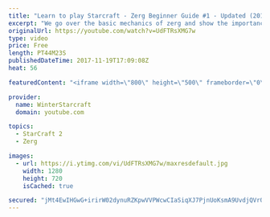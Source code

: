 ```yaml
---
title: "Learn to play Starcraft - Zerg Beginner Guide #1 - Updated (2017)"
excerpt: "We go over the basic mechanics of zerg and show the importance of understanding at least some of what your opponent is doing.  This guide is meant for players with an understanding of the objectives of starcraft but without any strong direction or gameplan, especially for each specific race! -- Watch"
originalUrl: https://youtube.com/watch?v=UdFTRsXMG7w
type: video
price: Free
length: PT44M23S
publishedDateTime: 2017-11-19T17:09:08Z
heat: 56

featuredContent: "<iframe width=\"800\" height=\"500\" frameborder=\"0\" src=\"https://www.youtube.com/embed/UdFTRsXMG7w\" allow=\"accelerometer; autoplay; encrypted-media; gyroscope; picture-in-picture\" allowfullscreen></iframe>"

provider:
  name: WinterStarcraft
  domain: youtube.com

topics:
  - StarCraft 2
  - Zerg

images:
  - url: https://i.ytimg.com/vi/UdFTRsXMG7w/maxresdefault.jpg
    width: 1280
    height: 720
    isCached: true

secured: "jMt4EwIHGwG+irirW02dynuRZKpwVVPWcwCIaSiqXJ7PjnUoKsmA9UvdjQVrOQZZVyQUMP7W5oH+N/fmMdpKIl3Y+AaVIy/YH6SJoaBYC73j4crbaAn/JxtmV/lhrDVdpj3wZq/NT8m9EBN8b4E7rxAqHq/SCC4+gckdhVGL7Ga3db1GCyDzaZRSx4fpbfXWy1E0MD76DppUoY1+dvhN+8Cln4zc8PKpZqw//QDBFQJFnMofQ3hqcz+3PjpQUgLW/6lWWbXfli66qpiuM1eVxK/IWxSBbIXyK1mR7QzNSFFHOS/AUm/sJ9svv5xdD8CsKrwl+hLfnlPcoqE3L+GnJn9djIGEq9EdZdDPksP5fDcGPIVucq8Xsdm1KZKq0/2yJRa8C94VYWxBylgG5O5mOGO/KLhj9eLV4VKdYIup4x4H2yCvx3T7XWfaj3xpxMtF;DK858qN15VytYcbHFCKlGA=="
---
```


